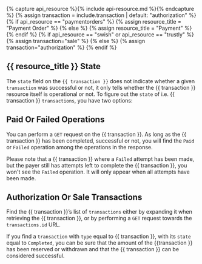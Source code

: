 {% capture api_resource %}{% include api-resource.md %}{% endcapture %}
{% assign transaction = include.transaction | default: "authorization" %}
{% if api_resource == "paymentorders" %}
  {% assign resource_title = "Payment Order" %}
{% else %}
  {% assign resource_title = "Payment" %}
{% endif %}
{% if api_resource == "swish" or api_resource == "trustly" %}
  {% assign transaction="sale" %}
{% else %}
  {% assign transaction="authorization" %}
{% endif %}

## {{ resource_title }} State

The `state` field on the `{{ transaction }}` does not indicate whether a given
`transaction` was successful or not, it only tells whether the {{ transaction }}
resource itself is operational or not. To figure out the `state` of i.e. {{
transaction }} `transactions`, you have two options:

## Paid Or Failed Operations

You can perform a `GET` request on the {{ transaction }}. As long as the
{{ transaction }} has been completed, successful or not, you will find the
`Paid` or `Failed` operation among the operations in the response.

Please note that a {{ transaction }} where a `Failed` attempt has been made,
but the payer still has attempts left to complete the {{ transaction }}, you
won't see the `Failed` operation. It will only appear when all attempts have
been made.

## Authorization Or Sale Transactions

Find the {{ transaction }}’s list of `transactions` either by expanding it when
retrieving the {{ transaction }}, or by performing a `GET` request towards the
`transactions.id` URL.

If you find a `transaction` with `type` equal to {{ transaction }}, with its
`state` equal to `Completed`, you can be sure that the amount of the
{{transaction }} has been reserved or withdrawn and that the {{ transaction }}
can be considered successful.
